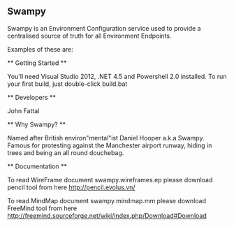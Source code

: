 **Swampy**
----------

Swampy is an Environment Configuration service used to provide a centralised source of truth for all Environment Endpoints. 

Examples of these are: 


** Getting Started ** 

You'll need Visual Studio 2012, .NET 4.5 and Powershell 2.0 installed. 
To run your first build, just double-click build.bat

** Developers **

John Fattal


** Why Swampy? **

Named after British environ"mental"ist Daniel Hooper a.k.a Swampy.
Famous for protesting against the Manchester airport runway, hiding in trees and being an all round douchebag.


** Documentation **

To read WireFrame document swampy.wireframes.ep please download pencil tool from here
http://pencil.evolus.vn/

To read MindMap document swampy.mindmap.mm please download FreeMind tool from here
http://freemind.sourceforge.net/wiki/index.php/Download#Download

